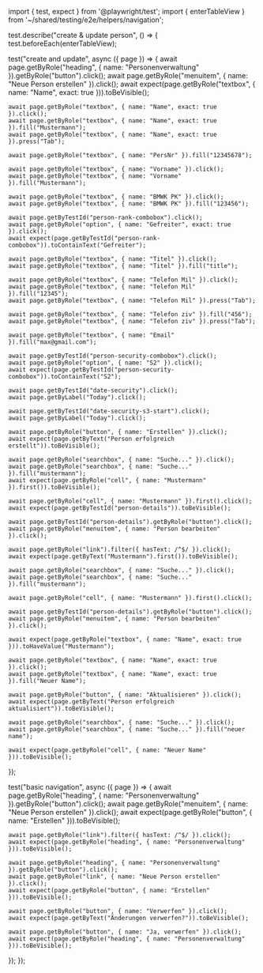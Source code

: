 import { test, expect } from '@playwright/test';
import { enterTableView } from '~/shared/testing/e2e/helpers/navigation';

test.describe("create & update person", () => {
test.beforeEach(enterTableView);

test("create and update", async ({ page }) => {
await page.getByRole("heading", { name: "Personenverwaltung" }).getByRole("button").click();
await page.getByRole("menuitem", { name: "Neue Person erstellen" }).click();
await expect(page.getByRole("textbox", { name: "Name", exact: true })).toBeVisible();

    await page.getByRole("textbox", { name: "Name", exact: true }).click();
    await page.getByRole("textbox", { name: "Name", exact: true }).fill("Mustermann");
    await page.getByRole("textbox", { name: "Name", exact: true }).press("Tab");

    await page.getByRole("textbox", { name: "PersNr" }).fill("12345678");

    await page.getByRole("textbox", { name: "Vorname" }).click();
    await page.getByRole("textbox", { name: "Vorname" }).fill("Mustermann");

    await page.getByRole("textbox", { name: "BMWK PK" }).click();
    await page.getByRole("textbox", { name: "BMWK PK" }).fill("123456");

    await page.getByTestId("person-rank-combobox").click();
    await page.getByRole("option", { name: "Gefreiter", exact: true }).click();
    await expect(page.getByTestId("person-rank-combobox")).toContainText("Gefreiter");

    await page.getByRole("textbox", { name: "Titel" }).click();
    await page.getByRole("textbox", { name: "Titel" }).fill("title");

    await page.getByRole("textbox", { name: "Telefon Mil" }).click();
    await page.getByRole("textbox", { name: "Telefon Mil" }).fill("12345");
    await page.getByRole("textbox", { name: "Telefon Mil" }).press("Tab");

    await page.getByRole("textbox", { name: "Telefon ziv" }).fill("456");
    await page.getByRole("textbox", { name: "Telefon ziv" }).press("Tab");

    await page.getByRole("textbox", { name: "Email" }).fill("max@gmail.com");

    await page.getByTestId("person-security-combobox").click();
    await page.getByRole("option", { name: "S2" }).click();
    await expect(page.getByTestId("person-security-combobox")).toContainText("S2");

    await page.getByTestId("date-security").click();
    await page.getByLabel("Today").click();

    await page.getByTestId("date-security-s3-start").click();
    await page.getByLabel("Today").click();

    await page.getByRole("button", { name: "Erstellen" }).click();
    await expect(page.getByText("Person erfolgreich erstellt")).toBeVisible();

    await page.getByRole("searchbox", { name: "Suche..." }).click();
    await page.getByRole("searchbox", { name: "Suche..." }).fill("mustermann");
    await expect(page.getByRole("cell", { name: "Mustermann" }).first()).toBeVisible();

    await page.getByRole("cell", { name: "Mustermann" }).first().click();
    await expect(page.getByTestId("person-details")).toBeVisible();

    await page.getByTestId("person-details").getByRole("button").click();
    await page.getByRole("menuitem", { name: "Person bearbeiten" }).click();

    await page.getByRole("link").filter({ hasText: /^$/ }).click();
    await expect(page.getByText("Mustermann").first()).toBeVisible();

    await page.getByRole("searchbox", { name: "Suche..." }).click();
    await page.getByRole("searchbox", { name: "Suche..." }).fill("mustermann");

    await page.getByRole("cell", { name: "Mustermann" }).first().click();

    await page.getByTestId("person-details").getByRole("button").click();
    await page.getByRole("menuitem", { name: "Person bearbeiten" }).click();

    await expect(page.getByRole("textbox", { name: "Name", exact: true })).toHaveValue("Mustermann");

    await page.getByRole("textbox", { name: "Name", exact: true }).click();
    await page.getByRole("textbox", { name: "Name", exact: true }).fill("Neuer Name");

    await page.getByRole("button", { name: "Aktualisieren" }).click();
    await expect(page.getByText("Person erfolgreich aktualisiert")).toBeVisible();

    await page.getByRole("searchbox", { name: "Suche..." }).click();
    await page.getByRole("searchbox", { name: "Suche..." }).fill("neuer name");

    await expect(page.getByRole("cell", { name: "Neuer Name" })).toBeVisible();

});

test("basic navigation", async ({ page }) => {
await page.getByRole("heading", { name: "Personenverwaltung" }).getByRole("button").click();
await page.getByRole("menuitem", { name: "Neue Person erstellen" }).click();
await expect(page.getByRole("button", { name: "Erstellen" })).toBeVisible();

    await page.getByRole("link").filter({ hasText: /^$/ }).click();
    await expect(page.getByRole("heading", { name: "Personenverwaltung" })).toBeVisible();

    await page.getByRole("heading", { name: "Personenverwaltung" }).getByRole("button").click();
    await page.getByRole("link", { name: "Neue Person erstellen" }).click();
    await expect(page.getByRole("button", { name: "Erstellen" })).toBeVisible();

    await page.getByRole("button", { name: "Verwerfen" }).click();
    await expect(page.getByText("Änderungen verwerfen?")).toBeVisible();

    await page.getByRole("button", { name: "Ja, verwerfen" }).click();
    await expect(page.getByRole("heading", { name: "Personenverwaltung" })).toBeVisible();

});
});
